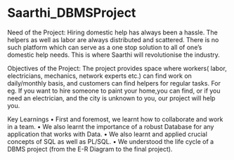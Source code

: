 # Saarthi_DBMSProject

Need of the Project: 
Hiring domestic help has always been a hassle. The helpers as well as labor are always distributed and scattered. There is no such platform which can serve as a one stop solution to all of one’s domestic help needs. This is where Saarthi will revolutionise the industry.
 
Objectives of the Project:
The project provides space where workers( labor, electricians, mechanics, network experts etc.) can find work on daily/monthly basis, and customers can find helpers for regular tasks. For eg. If you want to hire someone to paint your home,you can find, or if you need an electrician, and the city is unknown to you, our project will help you.
 
Key Learnings
•	First and foremost, we learnt how to collaborate and work in a team.
•	We also learnt the importance of a robust Database for any application that works with Data.
•	We also learnt and applied crucial concepts of SQL as well as PL/SQL. 
•	We understood the life cycle of a DBMS project (from the E-R Diagram to the final project).

